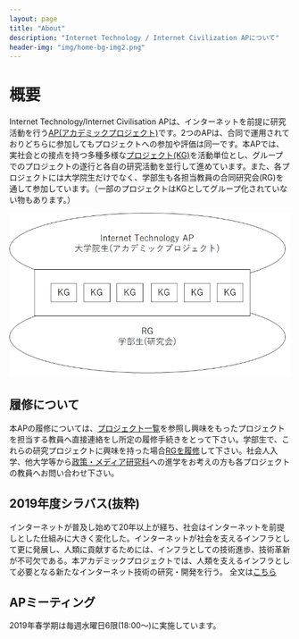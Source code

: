 ```yaml
---
layout: page
title: "About"
description: "Internet Technology / Internet Civilization APについて"
header-img: "img/home-bg-img2.png"
---
```

# 概要
Internet Technology/Internet Civilisation APは、インターネットを前提に研究活動を行う[AP(アカデミックプロジェクト)](https://www.sfc.keio.ac.jp/gsmg/education/ap/)です。2つのAPは、合同で運用されておりどちらに参加してもプロジェクトへの参加や評価は同一です。本APでは、実社会との接点を持つ多種多様な[プロジェクト(KG)]((https://sfc-itap.github.io/projects/))を活動単位とし、グループでのプロジェクトの遂行と各自の研究活動を並行して進めています。また、各プロジェクトには大学院生だけでなく、学部生も各担当教員の合同研究会(RG)を通して参加しています。（一部のプロジェクトはKGとしてグループ化されていない物もあります。）
 
 ![APとRG](/img/AP.png) 

## 履修について
本APの履修については、[プロジェクト一覧](https://sfc-itap.github.io/projects/)を参照し興味をもったプロジェクトを担当する教員へ直接連絡をし所定の履修手続きをとって下さい。学部生で、これらの研究プロジェクトに興味を持った場合[RGを履修](https://portal.sfc.wide.ad.jp/newcomer)して下さい。社会人入学、他大学等から[政策・メディア研究科](https://www.sfc.keio.ac.jp/gsmg/)への進学をお考えの方も各プロジェクトの教員へお問い合わせ下さい。

## 2019年度シラバス(抜粋)
インターネットが普及し始めて20年以上が経ち、社会はインターネットを前提しとした仕組みに大きく変化した。インターネットが社会を支えるインフラとして更に発展し、人類に貢献するためには、インフラとしての技術進歩、技術革新が不可欠である。本アカデミックプロジェクトでは、人類を支えるインフラとして必要となる新たなインターネット技術の研究・開発を行う。 
全文は[こちら](https://vu.sfc.keio.ac.jp/course2014/summary/syll_view_c.cgi?yc=2019_44668&ks=70002)

## APミーティング
2019年春学期は毎週水曜日6限(18:00～)に実施しています。
